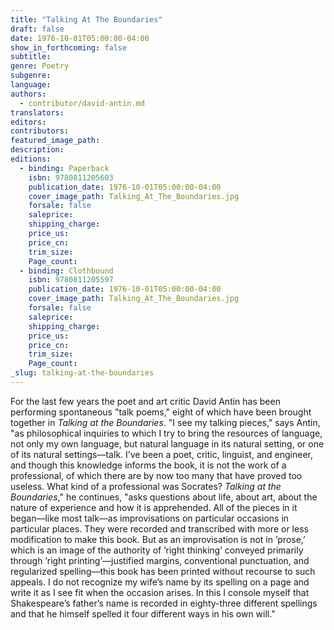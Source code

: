 ```yaml
---
title: "Talking At The Boundaries"
draft: false
date: 1976-10-01T05:00:00-04:00
show_in_forthcoming: false
subtitle:
genre: Poetry
subgenre:
language:
authors:
  - contributor/david-antin.md
translators:
editors:
contributors:
featured_image_path:
description:
editions:
  - binding: Paperback
    isbn: 9780811205603
    publication_date: 1976-10-01T05:00:00-04:00
    cover_image_path: Talking_At_The_Boundaries.jpg
    forsale: false
    saleprice:
    shipping_charge:
    price_us:
    price_cn:
    trim_size:
    Page_count:
  - binding: Clothbound
    isbn: 9780811205597
    publication_date: 1976-10-01T05:00:00-04:00
    cover_image_path: Talking_At_The_Boundaries.jpg
    forsale: false
    saleprice:
    shipping_charge:
    price_us:
    price_cn:
    trim_size:
    Page_count:
_slug: talking-at-the-boundaries
---
```


For the last few years the poet and art critic David Antin has been performing spontaneous "talk poems," eight of which have been brought together in _Talking at the Boundaries_. "I see my talking pieces," says Antin, "as philosophical inquiries to which I try to bring the resources of language, not only my own language, but natural language in its natural setting, or one of its natural settings––talk. I’ve been a poet, critic, linguist, and engineer, and though this knowledge informs the book, it is not the work of a professional, of which there are by now too many that have proved too useless. What kind of a professional was Socrates? _Talking at the Boundaries_," he continues, "asks questions about life, about art, about the nature of experience and how it is apprehended. All of the pieces in it began––like most talk––as improvisations on particular occasions in particular places. They were recorded and transcribed with more or less modification to make this book. But as an improvisation is not in ’prose,’ which is an image of the authority of ’right thinking’ conveyed primarily through ’right printing’––justified margins, conventional punctuation, and regularized spelling––this book has been printed without recourse to such appeals. I do not recognize my wife’s name by its spelling on a page and write it as I see fit when the occasion arises. In this I console myself that Shakespeare’s father’s name is recorded in eighty-three different spellings and that he himself spelled it four different ways in his own will."


